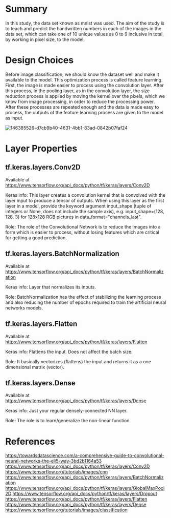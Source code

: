 # Summary
In this study, the data set known as mnist was used. The aim of the study is to teach and predict the handwritten numbers in each of the images in the data set, which can take one of 10 unique values as 0 to 9 inclusive in total, by working in pixel size, to the model.

# Design Choices
Before image classification, we should know the dataset well and make it available to the model. This optimization process is called feature learning. First, the image is made easier to process using the convolution layer. After this process, in the pooling layer, as in the convolution layer, the size reduction process is applied by moving the kernel over the pixels, which we know from image processing, in order to reduce the processing power. After these processes are repeated enough and the data is made easy to process, the outputs of the feature learning process are given to the model as input.

![146385526-d7cb9b40-4631-4bb1-83ad-0842b07faf24](https://user-images.githubusercontent.com/58219688/146405076-4520c496-6293-44f6-88ef-15fadfcd30a2.png)

# Layer Properties
## tf.keras.layers.Conv2D
Available at https://www.tensorflow.org/api_docs/python/tf/keras/layers/Conv2D

Keras info: This layer creates a convolution kernel that is convolved with the layer input to produce a tensor of outputs.
When using this layer as the first layer in a model, provide the keyword argument input_shape (tuple of integers or None, does not include the sample axis), e.g. input_shape=(128, 128, 3) for 128x128 RGB pictures in data_format="channels_last".

Role: The role of the Convolutional Network is to reduce the images into a form which is easier to process, without losing features which are critical for getting a good prediction.

## tf.keras.layers.BatchNormalization
Available at https://www.tensorflow.org/api_docs/python/tf/keras/layers/BatchNormalization 

Keras info: Layer that normalizes its inputs.

Role: BatchNormalization has the effect of stabilizing the learning process and also reducing the number of epochs required to train the artificial neural networks models.

## tf.keras.layers.Flatten
Available at https://www.tensorflow.org/api_docs/python/tf/keras/layers/Flatten 

Keras info: Flattens the input. Does not affect the batch size.

Role: It basically vectorizes (flattens) the input and returns it as a one dimensional matrix (vector).

## tf.keras.layers.Dense
Available at https://www.tensorflow.org/api_docs/python/tf/keras/layers/Dense 

Keras info: Just your regular densely-connected NN layer.

Role: The role is to learn/generalize the non-linear function.

# References
https://towardsdatascience.com/a-comprehensive-guide-to-convolutional-neural-networks-the-eli5-way-3bd2b1164a53
https://www.tensorflow.org/api_docs/python/tf/keras/layers/Conv2D 
https://www.tensorflow.org/tutorials/images/cnn 
https://www.tensorflow.org/api_docs/python/tf/keras/layers/BatchNormalization
https://www.tensorflow.org/api_docs/python/tf/keras/layers/GlobalMaxPool2D
https://www.tensorflow.org/api_docs/python/tf/keras/layers/Dropout 
https://www.tensorflow.org/api_docs/python/tf/keras/layers/Flatten
https://www.tensorflow.org/api_docs/python/tf/keras/layers/Dense
https://www.tensorflow.org/tutorials/images/classification 
